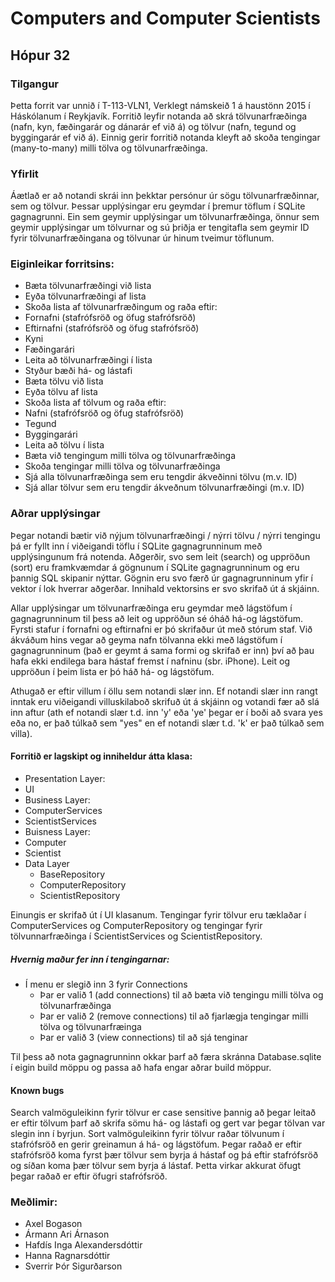 # Computers and Computer Scientists
## Hópur 32
### Tilgangur
Þetta forrit var unnið í T-113-VLN1, Verklegt námskeið 1 á haustönn 2015 í Háskólanum í Reykjavík. Forritið leyfir notanda að skrá tölvunarfræðinga (nafn, kyn, fæðingarár og dánarár ef við á) og  tölvur (nafn, tegund og byggingarár ef við á). Einnig gerir forritið notanda kleyft að skoða tengingar (many-to-many) milli tölva og tölvunarfræðinga.  
### Yfirlit
Áætlað er að notandi skrái inn þekktar persónur úr sögu tölvunarfræðinnar, sem og tölvur. Þessar upplýsingar eru geymdar í þremur töflum í SQLite gagnagrunni. Ein sem geymir upplýsingar um tölvunarfræðinga, önnur sem geymir upplýsingar um tölvurnar og sú þriðja er tengitafla sem geymir ID fyrir tölvunarfræðingana og tölvunar úr hinum tveimur töflunum. 
### Eiginleikar forritsins:
*	Bæta tölvunarfræðingi við lista
*	Eyða tölvunarfræðingi af lista
*	Skoða lista af tölvunarfræðingum og raða eftir:
  *	Fornafni (stafrófsröð og öfug stafrófsröð)
  *	Eftirnafni (stafrófsröð og öfug stafrófsröð)
  *	Kyni
  *	Fæðingarári
*	Leita að tölvunarfræðingi í lista
  *	Styður bæði há- og lástafi
*	Bæta tölvu við lista
*	Eyða tölvu af lista
*	Skoða lista af tölvum og raða eftir:
  *	Nafni (stafrófsröð og öfug stafrófsröð)
  *	Tegund
  * Byggingarári
*	Leita að tölvu í lista
*	Bæta við tengingum milli tölva og tölvunarfræðinga 
*	Skoða tengingar milli tölva og tölvunarfræðinga
  *	Sjá alla tölvunarfræðinga sem eru tengdir ákveðinni tölvu (m.v. ID)
  *	Sjá allar tölvur sem eru tengdir ákveðnum tölvunarfræðingi (m.v. ID)
  
### Aðrar upplýsingar
Þegar notandi bætir við nýjum tölvunarfræðingi / nýrri tölvu / nýrri tengingu þá er fyllt inn í viðeigandi töflu í SQLite gagnagrunninum með upplýsingunum frá notenda. Aðgerðir, svo sem leit (search) og uppröðun (sort) eru framkvæmdar á gögnunum í SQLite gagnagrunninum og eru þannig SQL skipanir nýttar. Gögnin eru svo færð úr gagnagrunninum yfir í vektor í lok hverrar aðgerðar. Innihald vektorsins er svo skrifað út á skjáinn.

Allar upplýsingar um tölvunarfræðinga eru geymdar með lágstöfum í gagnagrunninum til þess að leit og uppröðun sé óháð há-og lágstöfum. Fyrsti stafur í fornafni og eftirnafni er þó skrifaður út með stórum staf. Við ákváðum hins vegar að geyma nafn tölvanna ekki með lágstöfum í gagnagrunninum (það er geymt á sama formi og skrifað er inn) því að þau hafa ekki endilega bara hástaf fremst í nafninu (sbr. iPhone). Leit og uppröðun í þeim lista er þó háð há- og lágstöfum.

Athugað er eftir villum í öllu sem notandi slær inn. Ef notandi slær inn rangt inntak eru viðeigandi villuskilaboð skrifuð út á skjáinn og votandi fær að slá inn aftur (ath ef notandi slær t.d. inn 'y' eða 'ye' þegar er í boði að svara yes eða no, er það túlkað sem "yes" en ef notandi slær t.d. 'k' er það túlkað sem villa). 

#### Forritið er lagskipt og inniheldur átta klasa:
*	Presentation Layer: 
  *	UI
*	Business Layer: 
  *	ComputerServices
  *	ScientistServices
*	Buisness Layer:
  *	Computer
  *	Scientist
* Data Layer
  *	BaseRepository
  *	ComputerRepository
  *	ScientistRepository

Einungis er skrifað út í UI klasanum. 
Tengingar fyrir tölvur eru tæklaðar í ComputerServices og ComputerRepository og tengingar fyrir tölvunnarfræðinga í ScientistServices og ScientistRepository.

##### Hvernig maður fer inn í tengingarnar: 
* Í menu er slegið inn 3 fyrir Connections
  * Þar er valið 1 (add connections) til að bæta við tengingu milli tölva og tölvunarfræðinga
  * Þar er valið 2 (remove connections) til að fjarlægja tengingar milli tölva og tölvunarfræinga
  * Þar er valið 3 (view connections) til að sjá tenginar 

Til þess að nota gagnagrunninn okkar þarf að færa skránna Database.sqlite í eigin build möppu og passa að hafa engar aðrar build möppur.

#### Known bugs
Search valmöguleikinn fyrir  tölvur er case sensitive þannig að þegar leitað er eftir tölvum þarf að skrifa sömu há- og lástafi og gert var þegar tölvan var slegin inn í byrjun.
Sort valmöguleikinn fyrir tölvur raðar tölvunum í stafrófsröð en gerir greinamun á há- og lágstöfum. Þegar raðað er eftir stafrófsröð koma fyrst þær tölvur sem byrja á hástaf og þá eftir stafrófsröð og síðan koma þær tölvur sem byrja á lástaf. Þetta virkar akkurat öfugt þegar raðað er eftir öfugri stafrófsröð.

### Meðlimir:
*	Axel Bogason
*	Ármann Ari Árnason
*	Hafdís Inga Alexandersdóttir
*	Hanna Ragnarsdóttir
*	Sverrir Þór Sigurðarson





